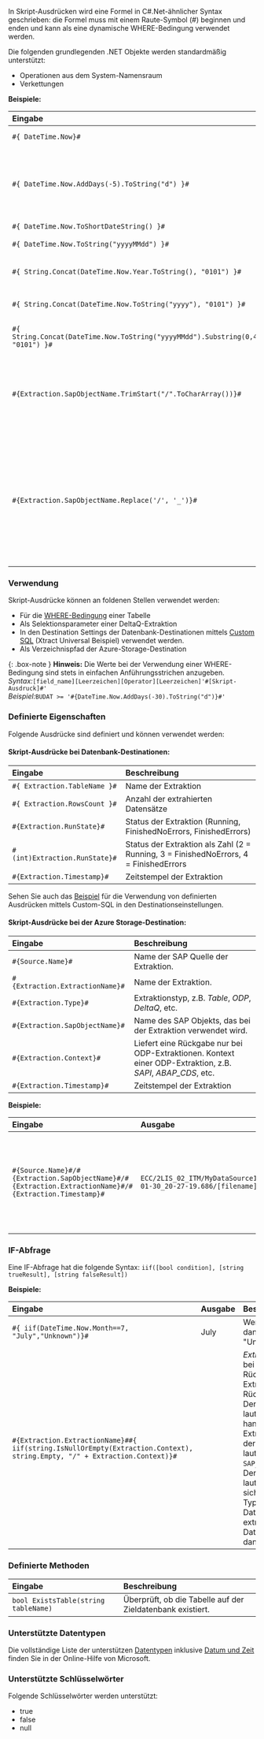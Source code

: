 
In Skript-Ausdrücken wird eine Formel in C#.Net-ähnlicher Syntax geschrieben: die Formel muss mit einem Raute-Symbol (#) beginnen und enden und kann als eine dynamische WHERE-Bedingung verwendet werden.

Die folgenden grundlegenden .NET Objekte werden standardmäßig unterstützt:
- Operationen aus dem System-Namensraum
- Verkettungen

**Beispiele:** 

|Eingabe|Ausgabe|Beschreibung|
|:---|:---|:---|
|```#{ DateTime.Now}#``` | DD.MM.YYYY HH:MM:SS | Jetziges Datum und Zeitstempel  |
| ```#{ DateTime.Now.AddDays(-5).ToString("d") }#```     							  | DD.MM.YYYY          | Datum vor 5 Tagen. Wenn heutiges Datum 10.01.2020, dann wird 05.01.2020 ausgegeben.|
| ```#{ DateTime.Now.ToShortDateString() }#```                                        | DD.MM.YYYY        | Jetziges Datum  |
| ```#{ DateTime.Now.ToString("yyyyMMdd") }#```                                       | yyyyMMdd            | Jetziges Datum im SAP-Format |
| ```#{ String.Concat(DateTime.Now.Year.ToString(), "0101") }#```                     | yyyy0101            | Jetziges Jahr mit "0101" verketten |
| ```#{ String.Concat(DateTime.Now.ToString("yyyy"), "0101") }#```                    | yyyy0101            | Jetziges Jahr mit "0101" verketten |
| ```#{ String.Concat(DateTime.Now.ToString("yyyyMMdd").Substring(0,4), "0101") }#``` | yyyy0101            | Jetziges Jahr mit "0101" verketten |
|```#{Extraction.SapObjectName.TrimStart("/".ToCharArray())}# ```                    | BIO/TMATERIAL | Entfernt einen führenden Schrägstrich, z.B. bei /BIO/TMATERIAL, damit kein leeres Verzeichnis angelegt wird.
|```#{Extraction.SapObjectName.Replace('/', '_')}#``` | _BIO_TMATERIAL | Entfernt alle Schrägstriche eines SAP Ojekts, z.B. /BIO/TMATERIAL, damit die Schrägstriche innerhalb des Namens das SAP Objekt nicht auf mehrere Verzeichnisse aufteilen.         |


### Verwendung

Skript-Ausdrücke können an foldenen Stellen verwendet werden:
- Für die [WHERE-Bedingung](../table/where-bedingung) einer Tabelle
- Als Selektionsparameter einer DeltaQ-Extraktion
- In den Destination Settings der Datenbank-Destinationen mittels [Custom SQL](https://help.theobald-software.com/de/xtract-universal/xu-destinationen/microsoft-sql-server/sql-server-custom-sql) (Xtract Universal Beispiel) verwendet werden. 
- Als Verzeichnispfad der Azure-Storage-Destination

{: .box-note }
**Hinweis:** Die Werte bei der Verwendung einer WHERE-Bedingung sind stets in einfachen Anführungsstrichen anzugeben.<br>
*Syntax:*```[field_name][Leerzeichen][Operator][Leerzeichen]'#[Skript-Ausdruck]#'```<br>
*Beispiel:*```BUDAT >= '#{DateTime.Now.AddDays(-30).ToString("d")}#'```


### Definierte Eigenschaften

Folgende Ausdrücke sind definiert und können verwendet werden: 

#### Skript-Ausdrücke bei Datenbank-Destinationen:

| Eingabe                           | Beschreibung                                                                         |
|:--------------------------------------|:------------------------------------------------------------------------------|
| ```#{ Extraction.TableName }#``` | Name der Extraktion |
| ```#{ Extraction.RowsCount }#``` | Anzahl der extrahierten Datensätze |
| ```#{Extraction.RunState}#``` | Status der Extraktion (Running, FinishedNoErrors, FinishedErrors) |
| ```#(int)Extraction.RunState}#``` | Status der Extraktion als Zahl (2 = Running, 3 = FinishedNoErrors, 4 = FinishedErrors |
| ```#{Extraction.Timestamp}#``` | Zeitstempel der Extraktion |

Sehen Sie auch das [Beispiel](https://help.theobald-software.com/de/xtract-universal/xu-destinationen/microsoft-sql-server/sql-server-custom-sql) für die Verwendung von definierten Ausdrücken mittels Custom-SQL in den Destinationseinstellungen.

#### Skript-Ausdrücke bei der Azure Storage-Destination:

| Eingabe                                                   | Beschreibung|
|:--------------------------------------------------------|:-----------|
|```#{Source.Name}# ```|  Name der SAP Quelle der Extraktion.|
|```#{Extraction.ExtractionName}# ```| Name der Extraktion. |
|```#{Extraction.Type}# ```|  Extraktionstyp, z.B. *Table*, *ODP*, *DeltaQ*, etc. |
|```#{Extraction.SapObjectName}# ```|  Name des SAP Objekts, das bei der Extraktion verwendet wird. |
|```#{Extraction.Context}# ```|  Liefert eine Rückgabe nur bei ODP-Extraktionen. Kontext einer ODP-Extraktion, z.B. *SAPI*, *ABAP_CDS*, etc. |
|```#{Extraction.Timestamp}# ```|  Zeitstempel der Extraktion  |


**Beispiele:** 

| Eingabe                                                   | Ausgabe   | Beschreibung|
|:--------------------------------------------------------|:---------|:-------|
|```#{Source.Name}#/#{Extraction.SapObjectName}#/#{Extraction.ExtractionName}#/#{Extraction.Timestamp}# ```| ```ECC/2LIS_02_ITM/MyDataSource1/2021-01-30_20-27-19.686/[filename]```   | Annahme: Die SAP Quelle lautet *ECC*, es wird die SAP DataSource *2LIS_02_ITM* extrahiert und der Name der Extraktion lautet *MyDataSource1*.

### IF-Abfrage

Eine IF-Abfrage hat die folgende Syntax: ```iif([bool condition], [string trueResult], [string falseResult])```

**Beispiele:** 

| Eingabe                                                | Ausgabe   |   Beschreibung |
|:---|:---|:---|
|```#{ iif(DateTime.Now.Month==7, "July","Unknown")}#``` | July   | Wenn wir im 7. Monat sind, dann "July" ausgeben, sonst "Unknown"
|```#{Extraction.ExtractionName}##{ iif(string.IsNullOrEmpty(Extraction.Context), string.Empty, "/" + Extraction.Context)}#```|| *Extraction.Context* liefert nur bei ODP-Extraktionen eine Rückgabe. Bei allen anderen Extraktionstypen ist die Rückgabe leer. Annahme: Der Name der Extraktion lautet 'SAP_1' und es handelt sich um eine Extraktion vom Typ 'Table'; der erzeugte Dateipfad lautet dann: ```SAP_1/[filename]```. Annahme: Der Name der Extraktion lautet 'SAP_2', es handelt sich um eine Extraktion vom Typ 'ODP' und eine DataSource (SAPI) wird extrahiert; der erzeugte Dateipfad lautet dann:```SAP_2/SAPI/[filename]```. 

### Definierte Methoden

|    Eingabe                        | Beschreibung                                                                         |
|:--------------------------------------|:------------------------------------------------------------------------------|
| ```bool ExistsTable(string tableName)``` | Überprüft, ob die Tabelle auf der Zieldatenbank existiert.|


### Unterstützte Datentypen

Die vollständige Liste der unterstützen [Datentypen](https://docs.microsoft.com/de-de/dotnet/api/system?redirectedfrom=MSDN&view=netframework-4.7.2) inklusive [Datum und Zeit](https://docs.microsoft.com/de-de/dotnet/standard/base-types/custom-date-and-time-format-strings) finden Sie in der Online-Hilfe von Microsoft.


### Unterstützte Schlüsselwörter 

Folgende Schlüsselwörter werden unterstützt: 
- true 
- false 
- null


